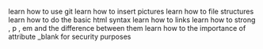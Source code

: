 learn how to use git
learn how to insert pictures
learn how to file structures
learn how to do the basic html syntax
learn how to links
learn how to strong , p , em and the difference between them
learn how to the importance of attribute \_blank for security purposes
